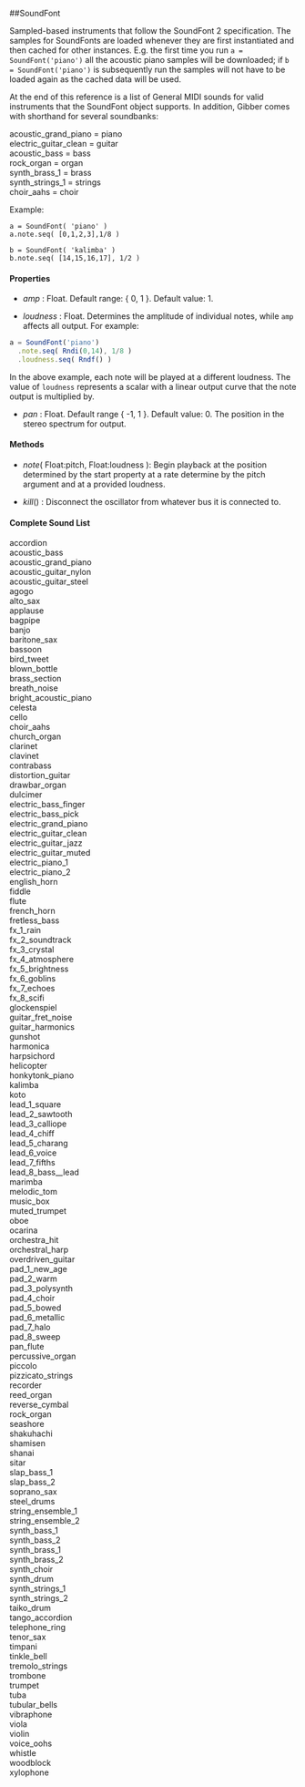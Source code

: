 ##SoundFont

Sampled-based instruments that follow the SoundFont 2 specification. The samples for SoundFonts are loaded whenever they are first instantiated and then cached for other instances. E.g. the first time you run `a = SoundFont('piano')` all the acoustic piano samples will be downloaded; if `b = SoundFont('piano')` is subsequently run the samples will not have to be loaded again as the cached data will be used.

At the end of this reference is a list of General MIDI sounds for valid instruments that the SoundFont object supports. In addition, Gibber comes with shorthand for several soundbanks:

acoustic_grand_piano = piano  
electric_guitar_clean = guitar  
acoustic_bass = bass  
rock_organ = organ  
synth_brass_1 = brass  
synth_strings_1 = strings  
choir_aahs = choir  

Example:
```javascriptjavascript
a = SoundFont( 'piano' )
a.note.seq( [0,1,2,3],1/8 )

b = SoundFont( 'kalimba' )
b.note.seq( [14,15,16,17], 1/2 )
```

#### Properties

* _amp_ : Float. Default range: { 0, 1 }. Default value: 1.  

* _loudness_ : Float. Determines the amplitude of individual notes, while `amp` affects all output. For example:  
```javascript
a = SoundFont('piano')
  .note.seq( Rndi(0,14), 1/8 )
  .loudness.seq( Rndf() )
```
In the above example, each note will be played at a different loudness. The value of `loudness` represents a scalar with a linear output curve that the note output is multiplied by.  

* _pan_ : Float. Default range { -1, 1 }. Default value: 0. The position in the stereo spectrum for output.
 
#### Methods

* _note_( Float:pitch, Float:loudness ): Begin playback at the position determined by the start property at a rate determine by the pitch argument and at a provided loudness.  

* _kill_() : Disconnect the oscillator from whatever bus it is connected to. 

#### Complete Sound List
  
accordion  
acoustic_bass  
acoustic_grand_piano  
acoustic_guitar_nylon  
acoustic_guitar_steel  
agogo  
alto_sax  
applause  
bagpipe  
banjo  
baritone_sax  
bassoon  
bird_tweet  
blown_bottle  
brass_section  
breath_noise  
bright_acoustic_piano  
celesta  
cello  
choir_aahs  
church_organ  
clarinet  
clavinet  
contrabass  
distortion_guitar  
drawbar_organ  
dulcimer  
electric_bass_finger  
electric_bass_pick  
electric_grand_piano  
electric_guitar_clean  
electric_guitar_jazz  
electric_guitar_muted  
electric_piano_1  
electric_piano_2  
english_horn  
fiddle  
flute  
french_horn  
fretless_bass  
fx_1_rain  
fx_2_soundtrack  
fx_3_crystal  
fx_4_atmosphere  
fx_5_brightness  
fx_6_goblins  
fx_7_echoes  
fx_8_scifi  
glockenspiel  
guitar_fret_noise  
guitar_harmonics  
gunshot  
harmonica  
harpsichord  
helicopter  
honkytonk_piano  
kalimba  
koto  
lead_1_square  
lead_2_sawtooth  
lead_3_calliope  
lead_4_chiff  
lead_5_charang  
lead_6_voice  
lead_7_fifths  
lead_8_bass__lead  
marimba  
melodic_tom  
music_box  
muted_trumpet  
oboe  
ocarina  
orchestra_hit  
orchestral_harp  
overdriven_guitar  
pad_1_new_age  
pad_2_warm  
pad_3_polysynth  
pad_4_choir  
pad_5_bowed  
pad_6_metallic  
pad_7_halo  
pad_8_sweep  
pan_flute  
percussive_organ  
piccolo  
pizzicato_strings  
recorder  
reed_organ  
reverse_cymbal  
rock_organ  
seashore  
shakuhachi  
shamisen  
shanai  
sitar  
slap_bass_1  
slap_bass_2  
soprano_sax  
steel_drums  
string_ensemble_1  
string_ensemble_2  
synth_bass_1  
synth_bass_2  
synth_brass_1  
synth_brass_2  
synth_choir  
synth_drum  
synth_strings_1  
synth_strings_2  
taiko_drum  
tango_accordion  
telephone_ring  
tenor_sax  
timpani  
tinkle_bell  
tremolo_strings  
trombone  
trumpet  
tuba  
tubular_bells  
vibraphone  
viola  
violin  
voice_oohs  
whistle  
woodblock  
xylophone  
